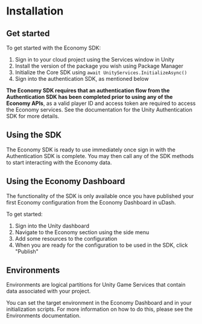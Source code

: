 # Installation

## Get started

To get started with the Economy SDK:

1. Sign in to your cloud project using the Services window in Unity 
2. Install the version of the package you wish using Package Manager
3. Initialize the Core SDK using `await UnityServices.InitializeAsync()`
4. Sign into the authentication SDK, as mentioned below

**The Economy SDK requires that an authentication flow from the Authentication SDK has been completed prior to using any of the Economy APIs**, as a valid player ID and access token are required to access the Economy services. See the documentation for the Unity Authentication SDK for more details.

## Using the SDK

The Economy SDK is ready to use immediately once sign in with the Authentication SDK is complete. You may then call any of the SDK methods to start interacting with the Economy data.

## Using the Economy Dashboard

The functionality of the SDK is only available once you have published your first Economy configuration from the Economy Dashboard in uDash.

To get started:
1. Sign into the Unity dashboard
2. Navigate to the Economy section using the side menu
3. Add some resources to the configuration
4. When you are ready for the configuration to be used in the SDK, click "Publish"

## Environments

Environments are logical partitions for Unity Game Services that contain data associated with your project.

You can set the target environment in the Economy Dashboard and in your initialization scripts. For more information on how to do this, please see the Environments documentation.